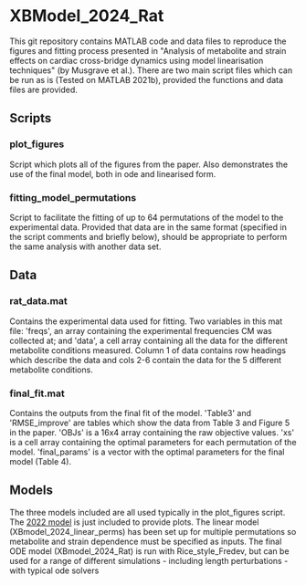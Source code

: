 # XBModel_2024_Rat

This git repository contains MATLAB code and data files to reproduce the figures and fitting process presented in "Analysis of metabolite and strain effects on cardiac cross-bridge dynamics using model linearisation techniques" (by Musgrave et al.). There are two main script files which can be run as is (Tested on MATLAB 2021b), provided the functions and data files are provided.

## Scripts
### plot_figures
Script which plots all of the figures from the paper. Also demonstrates the use of the final model, both in ode and linearised form.

### fitting_model_permutations
Script to facilitate the fitting of up to 64 permutations of the model to the experimental data. Provided that data are in the same format (specified in the script comments and briefly below), should be appropriate to perform the same analysis with another data set.

## Data
### rat_data.mat
Contains the experimental data used for fitting. Two variables in this mat file: 'freqs', an array containing the experimental frequencies CM was collected at; and 'data', a cell array containing all the data for the different metabolite conditions measured.
Column 1 of data contains row headings which describe the data and cols 2-6 contain the data for the 5 different metabolite conditions.

### final_fit.mat
Contains the outputs from the final fit of the model. 'Table3' and 'RMSE_improve' are tables which show the data from Table 3 and Figure 5 in the paper. 'OBJs' is a 16x4 array containing the raw objective values. 'xs' is a cell array containing the optimal parameters for each permutation of the model. 'final_params' is a vector with the optimal parameters for the final model (Table 4).

## Models
The three models included are all used typically in the plot_figures script. The [2022 model](https://doi.org/10.1016/j.mbs.2022.108922) is just included to provide plots. The linear model (XBmodel_2024_linear_perms) has been set up for multiple permutations so metabolite and strain dependence must be specified as inputs. The final ODE model (XBmodel_2024_Rat) is run with Rice_style_Fredev, but can be used for a range of different simulations - including length perturbations - with typical ode solvers
